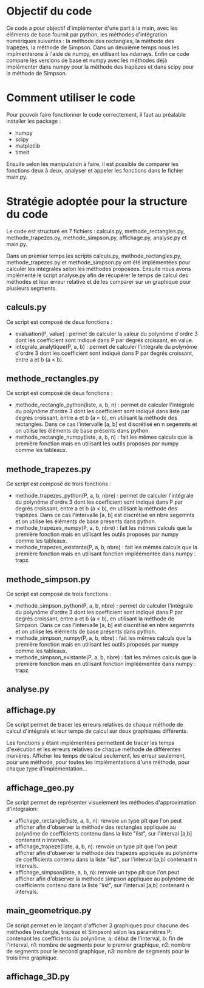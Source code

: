 # Objectif du code
Ce code a pour objectif d'implémenter d'une part à la main, avec les éléments de base fournit par python, les méthodes d'intégration numériques suivantes : la méthode des rectangles, la méthode des trapèzes, la méthode de Simpson. Dans un deuxième temps nous les implmenterons à l'aide de numpy, en utilisant les ndarrays. Enfin ce code compare les versions de base et numpy avec les méthodes déjà implémenter dans numpy pour la méthode des trapèzes et dans scipy pour la méthode de Simpson.


# Comment utiliser le code

Pour pouvoir faire fonctionner le code correctement, il faut au préalable installer les package : 
- numpy
- scipy
- matplotlib
- timeit

Ensuite selon les manipulation à faire, il est possible de comparer les fonctions deux à deux, analyser et appeler les fonctions dans le fichier main.py.


# Stratégie adoptée pour la structure du code

Le code est structuré en 7 fichiers : calculs.py, methode_rectangles.py, methode_trapezes.py, methode_simpson.py, affichage.py, analyse.py et main.py.

Dans un premier temps les scripts calculs.py, methode_rectangles.py, methode_trapezes.py et methode_simpson.py ont été implémentées pour calculer les intégrales selon les méthodes proposées. Ensuite nous avons implémenté le script analyse.py afin de récupérer le temps de calcul des méthodes et leur erreur relative et de les comparer sur un graphique pour plusieurs segments.

## calculs.py

Ce script est composé de deus fonctions : 
- evaluation(P, value) : permet de calculer la valeur du polynôme d'ordre 3 dont les coefficient sont indiqué dans P par degrés croissant, en value.
- integrale_analytique(P, a, b) : permet de calculer l'intégrale du polynôme d'ordre 3 dont les coefficient sont indiqué dans P par degrés croissant, entre a et b (a < b).

## methode_rectangles.py

Ce script est composé de deux fonctions : 
- methode_rectangle_python(liste, a, b, n) : permet de calculer l'intégrale du polynôme d'ordre 3 dont les coefficient sont indiqué dans liste par degrés croissant, entre a et b (a < b), en utilisant la méthode des rectangles. Dans ce cas l'intervalle [a, b] est discrétisé en n segemnts et on utilise les éléments de base présents dans python.
- methode_rectangle_numpy(liste, a, b, n) : fait les mêmes calculs que la première fonction mais en utilisant les outils proposés par numpy comme les tableaux.

## methode_trapezes.py

Ce script est composé de trois fonctions : 
- methode_trapezes_python(P, a, b, nbre) : permet de calculer l'intégrale du polynôme d'ordre 3 dont les coefficient sont indiqué dans P par degrés croissant, entre a et b (a < b), en utilisant la méthode des trapèzes. Dans ce cas l'intervalle [a, b] est discrétisé en nbre segemnts et on utilise les éléments de base présents dans python.
- methode_trapezes_numpy(P, a, b, nbre) : fait les mêmes calculs que la première fonction mais en utilisant les outils proposés par numpy comme les tableaux.
- methode_trapezes_existante(P, a, b, nbre) : fait les mêmes calculs que la première fonction mais en utilisant fonction impléémentée dans numpy : trapz.


## methode_simpson.py

Ce script est composé de trois fonctions : 
- methode_simpson_python(P, a, b, nbre) : permet de calculer l'intégrale du polynôme d'ordre 3 dont les coefficient sont indiqué dans P par degrés croissant, entre a et b (a < b), en utilisant la méthode de Simpson. Dans ce cas l'intervalle [a, b] est discrétisé en nbre segemnts et on utilise les éléments de base présents dans python.
- methode_simpson_numpy(P, a, b, nbre) : fait les mêmes calculs que la première fonction mais en utilisant les outils proposés par numpy comme les tableaux.
- methode_simpson_existante(P, a, b, nbre) : fait les mêmes calculs que la première fonction mais en utilisant fonction impléémentée dans numpy : trapz.

## analyse.py




## affichage.py

Ce script permet de tracer les erreurs relatives de chaque méthode de calcul d'intégrale et leur temps de calcul sur deux graphiques différents.

Les fonctions y étant implémentées permettent de tracer les temps d'exécution et les erreurs relatives de chaque méthode de différentes manières. Afficher les temps de calcul seulement, les erreur seulement, pour une méthode, pour toutes les implémentations d'une méthode, pour chaque type d'implémentation...

## affichage_geo.py

Ce script permet de représenter visuelement les méthodes d'approximation d'intégraion:
- affichage_rectangle(liste, a, b, n): renvoie un type plt que l'on peut afficher afin d'observer la méthode des rectangles appliquée au polynôme de coefficients contenu dans la liste "list", sur l'interval [a,b] contenant n intervals.
- affichage_trapeze(liste, a, b, n): renvoie un type plt que l'on peut afficher afin d'observer la méthode des trapezes appliquée au polynôme de coefficients contenu dans la liste "list", sur l'interval [a,b] contenant n intervals.
- affichage_simpson(liste, a, b, n): renvoie un type plt que l'on peut afficher afin d'observer la méthode simpson appliquée au polynôme de coefficients contenu dans la liste "list", sur l'interval [a,b] contenant n intervals.
 
## main_geometrique.py
Ce script permet en le lançant d'afficher 3 graphiques pour chacune des méthodes (rectangle, trapeze et Simpson) selon les paramètres P: contenant les coefficients du polynôme, a: début de l'interval, b: fin de l'interval, n1: nombre de segments pour le premier graphique, n2: nombre de segments pour le second graphique, n3: nombre de segments pour le troisième graphique.

## affichage_3D.py




